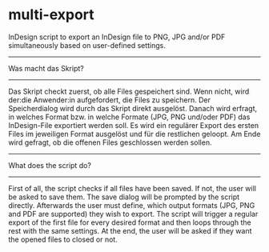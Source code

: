 # multi-export
InDesign script to export an InDesign file to PNG, JPG and/or PDF simultaneously based on user-defined settings. 

***
Was macht das Skript?
***

Das Skript checkt zuerst, ob alle Files gespeichert sind. Wenn nicht, wird der:die Anwender:in aufgefordert, die Files zu speichern. Der Speicherdialog wird durch das Skript direkt ausgelöst. Danach wird erfragt, in welches Format bzw. in welche Formate (JPG, PNG und/oder PDF) das InDesign-File exportiert werden soll. Es wird ein regulärer Export des ersten Files im jeweiligen Format ausgelöst und für die restlichen geloopt. Am Ende wird gefragt, ob die offenen Files geschlossen werden sollen.


***
What does the script do?
***

First of all, the script checks if all files have been saved. If not, the user will be asked to save them. The save dialog will be prompted by the script directly. Afterwards the user must define, which output formats (JPG, PNG and PDF are supported) they wish to export. The script will trigger a regular export of the first file for every desired format and then loops through the rest with the same settings. At the end, the user will be asked if they want the opened files to closed or not.
